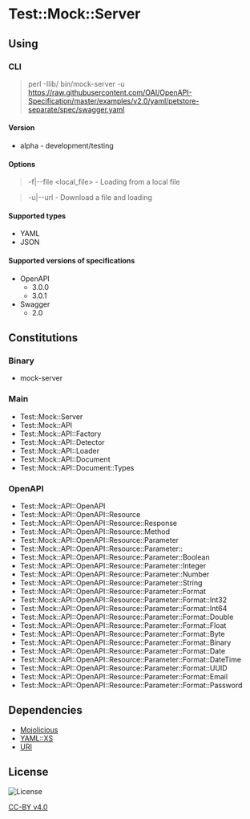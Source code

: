 # Test::Mock::Server

## Using

### CLI

> perl -Ilib/ bin/mock-server -u https://raw.githubusercontent.com/OAI/OpenAPI-Specification/master/examples/v2.0/yaml/petstore-separate/spec/swagger.yaml

#### Version

* alpha - development/testing

#### Options

> -f|--file <local_file> - Loading from a local file

> -u|--url <uri> - Download a file and loading

#### Supported types

* YAML
* JSON

#### Supported versions of specifications

* OpenAPI 
  * 3.0.0
  * 3.0.1
* Swagger
  * 2.0

## Constitutions

### Binary

* mock-server

### Main

* Test::Mock::Server
* Test::Mock::API
* Test::Mock::API::Factory
* Test::Mock::API::Detector
* Test::Mock::API::Loader
* Test::Mock::API::Document
* Test::Mock::API::Document::Types

### OpenAPI

* Test::Mock::API::OpenAPI
* Test::Mock::API::OpenAPI::Resource
* Test::Mock::API::OpenAPI::Resource::Response
* Test::Mock::API::OpenAPI::Resource::Method
* Test::Mock::API::OpenAPI::Resource::Parameter
* Test::Mock::API::OpenAPI::Resource::Parameter::
* Test::Mock::API::OpenAPI::Resource::Parameter::Boolean
* Test::Mock::API::OpenAPI::Resource::Parameter::Integer
* Test::Mock::API::OpenAPI::Resource::Parameter::Number
* Test::Mock::API::OpenAPI::Resource::Parameter::String
* Test::Mock::API::OpenAPI::Resource::Parameter::Format
* Test::Mock::API::OpenAPI::Resource::Parameter::Format::Int32
* Test::Mock::API::OpenAPI::Resource::Parameter::Format::Int64
* Test::Mock::API::OpenAPI::Resource::Parameter::Format::Double
* Test::Mock::API::OpenAPI::Resource::Parameter::Format::Float
* Test::Mock::API::OpenAPI::Resource::Parameter::Format::Byte
* Test::Mock::API::OpenAPI::Resource::Parameter::Format::Binary
* Test::Mock::API::OpenAPI::Resource::Parameter::Format::Date
* Test::Mock::API::OpenAPI::Resource::Parameter::Format::DateTime
* Test::Mock::API::OpenAPI::Resource::Parameter::Format::UUID
* Test::Mock::API::OpenAPI::Resource::Parameter::Format::Email
* Test::Mock::API::OpenAPI::Resource::Parameter::Format::Password

## Dependencies

* [Mojolicious](https://metacpan.org/pod/Mojolicious)
* [YAML::XS](https://metacpan.org/pod/distribution/YAML-LibYAML/lib/YAML/XS.pod)
* [URI](https://metacpan.org/pod/URI)

## License

![License](https://licensebuttons.net/l/by/4.0/88x31.png "CC-BY v4.0")

[CC-BY v4.0](https://creativecommons.org/licenses/by/4.0/)
